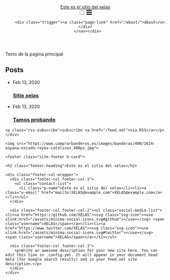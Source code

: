 
<html lang="en"><head>
  <meta charset="utf-8">
  <meta http-equiv="X-UA-Compatible" content="IE=edge">
  <meta name="viewport" content="width=device-width, initial-scale=1"><!-- Begin Jekyll SEO tag v2.6.1 -->
<title>Este es el sitio del xelas | Write an awesome description for your new site here. You can edit this line in _config.yml. It will appear in your document head meta (for Google search results) and in your feed.xml site description.</title>
<meta name="generator" content="Jekyll v3.8.6" />
<meta property="og:title" content="Este es el sitio del xelas" />
<meta property="og:locale" content="en_US" />
<meta name="description" content="Write an awesome description for your new site here. You can edit this line in _config.yml. It will appear in your document head meta (for Google search results) and in your feed.xml site description." />
<meta property="og:description" content="Write an awesome description for your new site here. You can edit this line in _config.yml. It will appear in your document head meta (for Google search results) and in your feed.xml site description." />
<link rel="canonical" href="http://0.0.0.0:4000/" />
<meta property="og:url" content="http://0.0.0.0:4000/" />
<meta property="og:site_name" content="Este es el sitio del xelas" />
<script type="application/ld+json">
{"description":"Write an awesome description for your new site here. You can edit this line in _config.yml. It will appear in your document head meta (for Google search results) and in your feed.xml site description.","headline":"Este es el sitio del xelas","@type":"WebSite","url":"http://0.0.0.0:4000/","name":"Este es el sitio del xelas","@context":"https://schema.org"}</script>
<!-- End Jekyll SEO tag -->
<link rel="stylesheet" href="/assets/main.css"><link type="application/atom+xml" rel="alternate" href="http://0.0.0.0:4000/feed.xml" title="Este es el sitio del xelas" /></head>
<body><header class="site-header" role="banner">

  <div class="wrapper"><a class="site-title" rel="author" href="/">Este es el sitio del xelas</a><nav class="site-nav">
        <input type="checkbox" id="nav-trigger" class="nav-trigger" />
        <label for="nav-trigger">
          <span class="menu-icon">
            <svg viewBox="0 0 18 15" width="18px" height="15px">
              <path d="M18,1.484c0,0.82-0.665,1.484-1.484,1.484H1.484C0.665,2.969,0,2.304,0,1.484l0,0C0,0.665,0.665,0,1.484,0 h15.032C17.335,0,18,0.665,18,1.484L18,1.484z M18,7.516C18,8.335,17.335,9,16.516,9H1.484C0.665,9,0,8.335,0,7.516l0,0 c0-0.82,0.665-1.484,1.484-1.484h15.032C17.335,6.031,18,6.696,18,7.516L18,7.516z M18,13.516C18,14.335,17.335,15,16.516,15H1.484 C0.665,15,0,14.335,0,13.516l0,0c0-0.82,0.665-1.483,1.484-1.483h15.032C17.335,12.031,18,12.695,18,13.516L18,13.516z"/>
            </svg>
          </span>
        </label>

        <div class="trigger"><a class="page-link" href="/about/">About</a></div>
      </nav></div>
</header>
<main class="page-content" aria-label="Content">
      <div class="wrapper">
        <div class="home"><p>Texto de la pagina principal</p>
<h2 class="post-list-heading">Posts</h2>
    <ul class="post-list"><li><span class="post-meta">Feb 13, 2020</span>
        <h3>
          <a class="post-link" href="/jekyll/update/2020/02/13/welcome-to-jekyll.html">
            Sitio xelas
          </a>
        </h3></li><li><span class="post-meta">Feb 13, 2020</span>
        <h3>
          <a class="post-link" href="/2020/02/13/prueba.html">
            Tamos probando
          </a>
        </h3></li></ul>

    <p class="rss-subscribe">subscribe <a href="/feed.xml">via RSS</a></p></div>
          
    <img src="https://www.comprarbanderas.es/images/banderas/400/1624-espana-escudo-reyes-catolicos_400px.jpg">
      
    <footer class="site-footer h-card">
  <data class="u-url" href="/"></data>

  <div class="wrapper">

    <h2 class="footer-heading">Este es el sitio del xelas</h2>

    <div class="footer-col-wrapper">
      <div class="footer-col footer-col-1">
        <ul class="contact-list">
          <li class="p-name">Este es el sitio del xelas</li><li><a class="u-email" href="mailto:XELAS@example.com">XELAS@example.com</a></li></ul>
      </div>

      <div class="footer-col footer-col-2"><ul class="social-media-list"><li><a href="https://github.com/XELAS"><svg class="svg-icon"><use xlink:href="/assets/minima-social-icons.svg#github"></use></svg> <span class="username">XELAS</span></a></li><li><a href="https://www.twitter.com/XELAS"><svg class="svg-icon"><use xlink:href="/assets/minima-social-icons.svg#twitter"></use></svg> <span class="username">XELAS</span></a></li></ul>
</div>

      <div class="footer-col footer-col-3">
        <p>Write an awesome description for your new site here. You can edit this line in _config.yml. It will appear in your document head meta (for Google search results) and in your feed.xml site description.</p>
      </div>
    </div>

  </div>

</footer>

